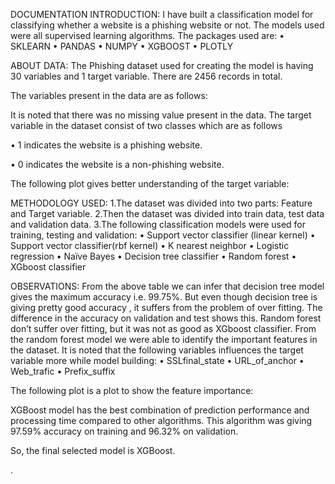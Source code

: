 DOCUMENTATION
INTRODUCTION:
I have built a classification model for classifying whether a website is a phishing website or not. The models used were all supervised learning algorithms. 
The packages used are:
•	SKLEARN
•	PANDAS 
•	NUMPY
•	XGBOOST
•	PLOTLY

ABOUT DATA:
The Phishing dataset used for creating the model is having 30 variables and 1 target variable. There are 2456 records in total. 

 






The variables present in the data are as follows:
 
It is noted that there was no missing value present in the data. The target variable in the dataset consist of two classes which are as follows

•	1 indicates the website is a phishing website.

•	0 indicates the website is a non-phishing website.






The following plot gives better understanding of the target variable:

 

METHODOLOGY USED:
1.The dataset was divided into two parts: Feature and Target variable.
2.Then the dataset was divided into train data, test data and validation data.
3.The following classification models were used for training, testing and validation: 
•	Support vector classifier (linear kernel)
•	Support vector classifier(rbf kernel)
•	K nearest neighbor
•	Logistic regression
•	Naïve Bayes
•	Decision tree classifier 
•	Random forest
•	XGboost classifier







 

OBSERVATIONS:
From the above table we can infer that decision tree model gives the maximum accuracy i.e. 99.75%. But even though decision tree is giving pretty good accuracy , it suffers from the problem of over fitting. The difference in the accuracy on validation and test shows this. 
Random forest don’t suffer over fitting, but it was not as good as XGboost classifier. From the random forest model we were able to identify the important features in the dataset. It is noted that the following variables influences the target variable more while model building: 
•	SSLfinal_state
•	URL_of_anchor
•	Web_trafic
•	Prefix_suffix







The following plot is a plot to show the feature importance:
 

XGBoost model has the best combination of prediction performance and processing time compared to other algorithms. 
This algorithm was giving 97.59% accuracy on training and 96.32% on validation.

So, the final selected model is XGBoost.



.



  


